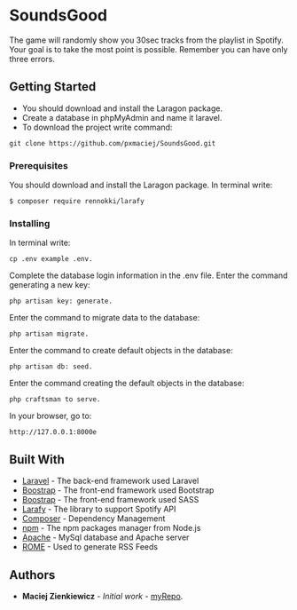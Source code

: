 # SoundsGood

The game will randomly show you 30sec tracks from the playlist in Spotify. Your goal is to take the most point is possible. Remember you can have only three errors.


## Getting Started

* You should download and install the Laragon package.
* Create a database in phpMyAdmin and name it laravel.
* To download the project write command:
```
git clone https://github.com/pxmaciej/SoundsGood.git
```


### Prerequisites

You should download and install the Laragon package.
In terminal write:
```
$ composer require rennokki/larafy
```


### Installing

In terminal write:
```
cp .env example .env.
```
Complete the database login information in the .env file.
Enter the command generating a new key:
```
php artisan key: generate.
```
Enter the command to migrate data to the database: 
```
php artisan migrate.
```
Enter the command to create default objects in the database:
```
php artisan db: seed.
```
Enter the command creating the default objects in the database:
```
php craftsman to serve.
```
In your browser, go to:
```
http://127.0.0.1:8000e
```


## Built With

* [Laravel](https://laravel.com/docs/7.x/installation) - The back-end framework used Laravel
* [Boostrap](https://getbootstrap.com/) - The front-end framework used Bootstrap
* [Boostrap](https://sass-lang.com/) - The front-end framework used SASS
* [Larafy](https://github.com/rennokki/larafy) - The library to support Spotify API
* [Composer](https://getcomposer.org/) - Dependency Management
* [npm](https://nodejs.org/en/) - The npm packages manager from Node.js
* [Apache](https://www.apachefriends.org/pl/index.html) - MySql database and Apache server
* [ROME](https://rometools.github.io/rome/) - Used to generate RSS Feeds


## Authors

* **Maciej Zienkiewicz** - *Initial work* - [myRepo](https://github.com/pxmaciej).

